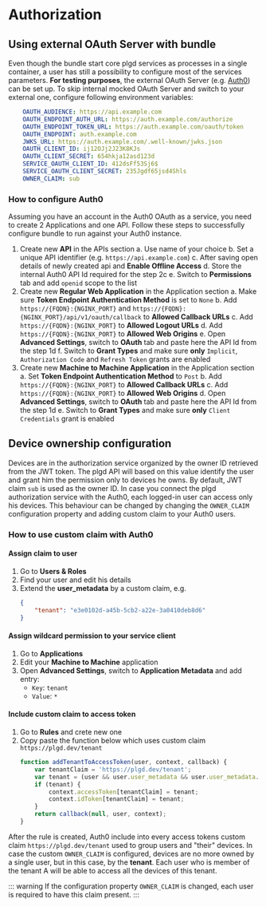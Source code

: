 # Authorization

## Using external OAuth Server with bundle
Even though the bundle start core plgd services as processes in a single container, a user has still a possibility to configure most of the services parameters. **For testing purposes**, the external OAuth Server (e.g. [Auth0](https://auth0.com)) can be set up.
To skip internal mocked OAuth Server and switch to your external one, configure following environment variables:
```yaml
    OAUTH_AUDIENCE: https://api.example.com
    OAUTH_ENDPOINT_AUTH_URL: https://auth.example.com/authorize
    OAUTH_ENDPOINT_TOKEN_URL: https://auth.example.com/oauth/token
    OAUTH_ENDPOINT: auth.example.com
    JWKS_URL: https://auth.example.com/.well-known/jwks.json
    OAUTH_CLIENT_ID: ij12OJj2J23K8KJs
    OAUTH_CLIENT_SECRET: 654hkja12asd123d
    SERVICE_OAUTH_CLIENT_ID: 412dsFf53Sj6$
    SERVICE_OAUTH_CLIENT_SECRET: 235Jgdf65jsd4Shls
    OWNER_CLAIM: sub
```

### How to configure Auth0
Assuming you have an account in the Auth0 OAuth as a service, you need to create 2 Applications and one API. Follow these steps to successfully configure bundle to run against your Auth0 instance.
1. Create new **API** in the APIs section
    a. Use name of your choice
    b. Set a unique API identifier (e.g. `https://api.example.com`)
    c. After saving open details of newly created api and **Enable Offline Access**
    d. Store the internal Auth0 API Id required for the step 2c
    e. Switch to **Permissions** tab and add `openid` scope to the list
1. Create new **Regular Web Application** in the Application section
    a. Make sure **Token Endpoint Authentication Method** is set to `None`
    b. Add `https://{FQDN}:{NGINX_PORT}` and `https://{FQDN}:{NGINX_PORT}/api/v1/oauth/callback` to **Allowed Callback URLs**
    c. Add `https://{FQDN}:{NGINX_PORT}` to **Allowed Logout URLs**
    d. Add `https://{FQDN}:{NGINX_PORT}` to **Allowed Web Origins**
    e. Open **Advanced Settings**, switch to **OAuth** tab and paste here the API Id from the step 1d
    f. Switch to **Grant Types** and make sure **only** `Implicit`, `Authorization Code` and `Refresh Token` grants are enabled
1. Create new **Machine to Machine Application** in the Application section
    a. Set **Token Endpoint Authentication Method** to `Post`
    b. Add `https://{FQDN}:{NGINX_PORT}` to **Allowed Callback URLs**
    c. Add `https://{FQDN}:{NGINX_PORT}` to **Allowed Web Origins**
    d. Open **Advanced Settings**, switch to **OAuth** tab and paste here the API Id from the step 1d
    e. Switch to **Grant Types** and make sure **only** `Client Credentials` grant is enabled

## Device ownership configuration
Devices are in the authorization service organized by the owner ID retrieved from the JWT token. The plgd API will based on this value identify the user and grant him the permission only to devices he owns. By default, JWT claim `sub` is used as the owner ID. In case you connect the plgd authorization service with the Auth0, each logged-in user can access only his devices. This behaviour can be changed by changing the `OWNER_CLAIM` configuration property and adding custom claim to your Auth0 users.

### How to use custom claim with Auth0
#### Assign claim to user
1. Go to **Users & Roles**
1. Find your user and edit his details
1. Extend the **user_metadata** by a custom claim, e.g.
    ```json
    {
        "tenant": "e3e0102d-a45b-5cb2-a22e-3a0410deb8d6"
    }
    ```

#### Assign wildcard permission to your service client
1. Go to **Applications**
1. Edit your **Machine to Machine** application
1. Open **Advanced Settings**, switch to **Application Metadata** and add entry:
    - `Key`: `tenant`
    - `Value`: `*`

#### Include custom claim to access token
1. Go to **Rules** and crete new one
1. Copy paste the function below which uses custom claim `https://plgd.dev/tenant`
    ```js
    function addTenantToAccessToken(user, context, callback) {
        var tenantClaim = 'https://plgd.dev/tenant';
        var tenant = (user && user.user_metadata && user.user_metadata.tenant) || (context && context.clientMetadata && context.clientMetadata.tenant) || null;
        if (tenant) {
            context.accessToken[tenantClaim] = tenant;
            context.idToken[tenantClaim] = tenant;
        }
        return callback(null, user, context);
    }
    ```

After the rule is created, Auth0 include into every access tokens custom claim `https://plgd.dev/tenant` used to group users and "their" devices. In case the custom `OWNER_CLAIM` is configured, devices are no more owned by a single user, but in this case, by the **tenant**. Each user who is member of the tenant A will be able to access all the devices of this tenant.

::: warning
If the configuration property `OWNER_CLAIM` is changed, each user is required to have this claim present.
:::